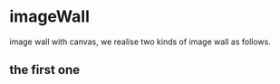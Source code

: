 # imageWall
image wall with canvas,
we realise two kinds of image wall as follows.

## the first one
